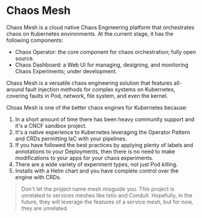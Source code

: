 # Chaos Mesh

Chaos Mesh is a cloud native Chaos Engineering platform that orchestrates chaos on Kubernetes environments. At the current stage, it has the following components:

- Chaos Operator: the core component for chaos orchestration; fully open source.
- Chaos Dashboard: a Web UI for managing, designing, and monitoring Chaos Experiments; under development.

Chaos Mesh is a versatile chaos engineering solution that features all-around fault injection methods for complex systems on Kubernetes, covering faults in Pod, network, file system, and even the kernel.

Choas Mesh is one of the better chaos engines for Kubernetes because:

1. In a short amount of time there has been heavy community support and it's a CNCF sandbox project.
2. It's a native experience to Kubernetes leveraging the Operator Pattern and CRDs permitting IaC with your pipelines.
3. If you have followed the best practices by applying plenty of labels and annotations to your Deployments, then there is no need to make modifications to your apps for your chaos experiments.
4. There are a wide variety of experiment types, not just Pod killing.
5. Installs with a Helm chart and you have complete control over the engine with CRDs.

> Don't let the project name mesh misguide you. This project is unrelated to services meshes like Istio and Conduit. Hopefully, in the future, they will leverage the features of a service mesh, but for now, they are unrelated.
